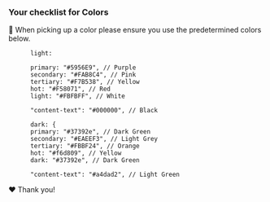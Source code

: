 ### Your checklist for Colors

🚨 When picking up a color please ensure you use the predetermined colors below.

          light:

          primary: "#5956E9", // Purple
          secondary: "#FAB8C4", // Pink
          tertiary: "#F7B538", // Yellow
          hot: "#F58071", // Red
          light: "#FBFBFF", // White

          "content-text": "#000000", // Black

          dark: {
          primary: "#37392e", // Dark Green
          secondary: "#EAEEF3", // Light Grey
          tertiary: "#FBBF24", // Orange
          hot: "#f6d809", // Yellow
          dark: "#37392e", // Dark Green

          "content-text": "#a4dad2", // Light Green

❤️ Thank you!

